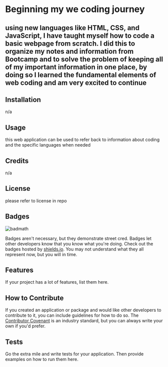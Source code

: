 # Beginning my we coding journey    

## using new languages like HTML, CSS, and JavaScript, I have taught myself how to code a basic webpage from scratch. I did this to organize my notes and information from Bootcamp and to solve the problem of keeping all of my important information in one place, by doing so I learned the fundamental elements of web coding and am very excited to continue

## Installation
n/a

## Usage

this web application can be used to refer back to information about coding and the specific languages when needed

## Credits

n/a

## License

please refer to license in repo

## Badges

![badmath](https://img.shields.io/github/languages/top/nielsenjared/badmath)

Badges aren't necessary, but they demonstrate street cred. Badges let other developers know that you know what you're doing. Check out the badges hosted by [shields.io](https://shields.io/). You may not understand what they all represent now, but you will in time.

## Features

If your project has a lot of features, list them here.

## How to Contribute

If you created an application or package and would like other developers to contribute to it, you can include guidelines for how to do so. The [Contributor Covenant](https://www.contributor-covenant.org/) is an industry standard, but you can always write your own if you'd prefer.

## Tests

Go the extra mile and write tests for your application. Then provide examples on how to run them here.